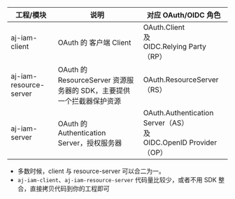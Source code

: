 




| 工程/模块                 | 说明                                              | 对应 OAuth/OIDC 角色                                              |
|-----------------------|-------------------------------------------------|---------------------------------------------------------------|
| aj-iam-client         | OAuth  的 客户端 Client                | OAuth.Client   <br/>及<br/>OIDC.Relying Party（RP）              |
| aj-iam-resource-server | OAuth  的 ResourceServer 资源服务器的 SDK，主要提供一个拦截器保护资源 | OAuth.ResourceServer（RS）                                      |
| aj-iam-server | OAuth  的 Authentication Server，授权服务器 | OAuth.Authentication Server（AS）<br/>及<br/>OIDC.OpenID Provider（OP） |


- 多数时候，client 与 resource-server 可以合二为一。
- `aj-iam-client`、`aj-iam-resource-server` 代码量比较少，或者不用 SDK 整合，直接拷贝代码到你的工程即可
